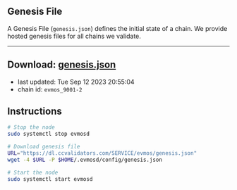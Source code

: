 ## Genesis File
A Genesis File (`genesis.json`) defines the initial state of a chain. We provide hosted genesis files for all chains we validate.

---
**Download: [genesis.json](https://dl.ccvalidators.com/SERVICE/evmos/genesis.json)**
---

- last updated: Tue Sep 12 2023 20:55:04
- chain id: `evmos_9001-2`

## Instructions
```sh
# Stop the node
sudo systemctl stop evmosd

# Download genesis file
URL="https://dl.ccvalidators.com/SERVICE/evmos/genesis.json"
wget -4 $URL -P $HOME/.evmosd/config/genesis.json

# Start the node
sudo systemctl start evmosd
```
